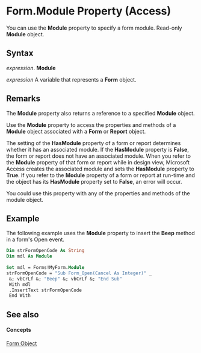
# Form.Module Property (Access)

You can use the  **Module** property to specify a form module. Read-only **Module** object.


## Syntax

 _expression_. **Module**

 _expression_ A variable that represents a **Form** object.


## Remarks

The  **Module** property also returns a reference to a specified **Module** object.

Use the  **Module** property to access the properties and methods of a **Module** object associated with a **Form** or **Report** object.

The setting of the  **HasModule** property of a form or report determines whether it has an associated module. If the **HasModule** property is **False**, the form or report does not have an associated module. When you refer to the **Module** property of that form or report while in design view, Microsoft Access creates the associated module and sets the **HasModule** property to **True**. If you refer to the **Module** property of a form or report at run-time and the object has its **HasModule** property set to **False**, an error will occur.

You could use this property with any of the properties and methods of the module object.


## Example

The following example uses the  **Module** property to insert the **Beep** method in a form's Open event.


```vb
Dim strFormOpenCode As String 
Dim mdl As Module 
 
Set mdl = Forms!MyForm.Module 
strFormOpenCode = "Sub Form_Open(Cancel As Integer)" _ 
 &; vbCrLf &; "Beep" &; vbCrLf &; "End Sub" 
 With mdl 
 .InsertText strFormOpenCode 
 End With
```


## See also


#### Concepts


[Form Object](72ef9219-142b-b690-b696-3eba9a5d4522.md)
